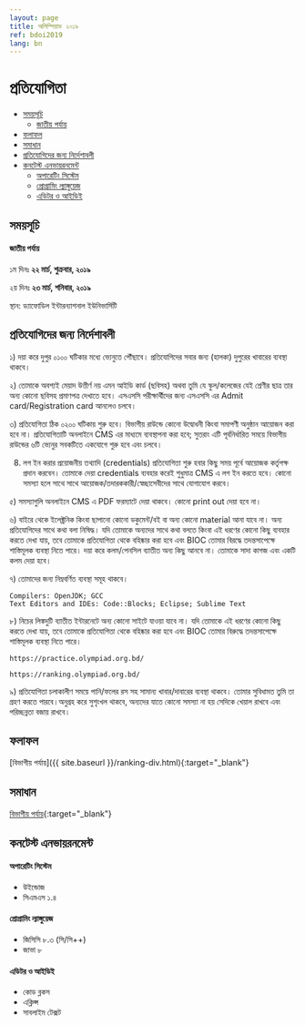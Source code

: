 ```yaml
---
layout: page
title: অলিম্পিয়াড ২০১৯
ref: bdoi2019
lang: bn
---
```

<style type="text/css">
.tg  {border-collapse:collapse;border-spacing:0;}
.tg td{padding:10px 5px;border-style:solid;border-width:1px;overflow:hidden;word-break:normal;border-color:black;}
.tg th{padding:10px 5px;border-style:solid;border-width:1px;overflow:hidden;word-break:normal;border-color:black;}
.tg .tg-0pky{border-color:inherit;text-align:left;vertical-align:top}
</style>
# প্রতিযোগিতা #

* [সময়সূচি](#সময়সূচি)
    * [জাতীয় পর্যায়](#জাতীয়-পর্যায়)
* [ফলাফল](#ফলাফল)
* [সমাধান](#সমাধান)
* [প্রতিযোগিদের জন্য নির্দেশাবলী](#প্রতিযোগিদের-জন্য-নির্দেশাবলী)
* [কনটেস্ট এনভায়রনমেন্ট](#কনটেস্ট-এনভায়রনমেন্ট)
    * [অপারেটিং সিস্টেম](#অপারেটিং-সিস্টেম)
    * [প্রোগ্রামিং ল্যাঙ্গুয়েজ](#প্রোগ্রামিং-ল্যাঙ্গুয়েজ)
    * [এডিটর ও আইডিই](#এডিটর-ও-আইডিই)

## সময়সূচি ##

#### জাতীয় পর্যায় ####
১ম দিনঃ **২২ মার্চ, শুক্রবার, ২০১৯**

২য় দিনঃ **২৩ মার্চ, শনিবার, ২০১৯**

স্থান: ড্যাফোডিল ইন্টারন্যাশনাল ইউনিভার্সিটি

## প্রতিযোগিদের জন্য নির্দেশাবলী ##

১) দয়া করে দুপুর ০১০০ ঘটিকার মধ্যে ভ্যেনুতে পৌঁছাবে। প্রতিযোগিদের সবার জন্য (হালকা) দুপুরের খাবারের ব্যবস্থা থাকবে।

২) তোমাকে অবশ্যই মেয়াদ উত্তীর্ণ নয় এমন আইডি কার্ড (ছবিসহ) অথবা তুমি যে স্কুল/কলেজের যেই শ্রেণীর ছাত্র তার অন্য কোনো ছবিসহ প্রমাণপত্র দেখাতে হবে। এসএসসি পরীক্ষার্থীদের জন্য এসএসসি এর Admit card/Registration card আনলেও চলবে।

৩) প্রতিযোগিতা ঠিক ০২০০ ঘটিকায় শুরু হবে। বিভাগীয় রাউন্ডে কোনো উদ্বোধনী কিংবা সমাপণী অনুষ্ঠান আয়োজন করা হবে না। প্রতিযোগিতাটি অনলাইনে CMS এর মাধ্যমে ব্যবস্থাপনা করা হবে; সুতরাং এটি পূর্বনির্ধারিত সময়ে বিভাগীয় রাউন্ডের ৬টি ভ্যেনুর সবকটিতে একযোগে শুরু হবে এবং চলবে।

8) লগ ইন করার প্রয়োজনীয় তথ্যাদি (credentials) প্রতিযোগিতা শুরু হবার কিছু সময় পূর্বে আয়োজক কর্তৃপক্ষ প্রদান করবেন। তোমাকে দেয়া credentials ব্যবহার করেই শুধুমাত্র CMS এ লগ ইন করতে হবে। কোনো সমস্যা হলে সাথে সাথে আয়োজক/তদারককারী/স্বেচ্ছাসেবীদের সাথে যোগাযোগ করবে।

৫) সমস্যাগুলি অনলাইনে CMS এ PDF ফরম্যাটে দেয়া থাকবে। কোনো print out দেয়া হবে না।

৬) বাইরে থেকে ইলেক্ট্রনিক কিংবা ছাপানো কোনো ডকুমেন্ট/বই বা অন্য কোনো material আনা যাবে না। অন্য প্রতিযোগিদের সাথে কথা বলা নিষিদ্ধ। যদি তোমাকে অন্যদের সাথে কথা বলতে কিংবা এই ধরণের কোনো কিছু ব্যবহার করতে দেখা যায়, তবে তোমাকে প্রতিযোগিতা থেকে বহিষ্কার করা হবে এবং BIOC তোমার বিরদ্ধে তদন্তসাপেক্ষে শাস্তিমূলক ব্যবস্থা নিতে পারে। দয়া করে কলম/পেনসিল ব্যাতীত অন্য কিছু আনবে না। তোমাকে সাদা কাগজ এবং একটি কলম দেয়া হবে।

৭) তোমাদের জন্য নিম্নবর্ণিত ব্যবস্থা সমূহ থাকবে।

```
Compilers: OpenJDK; GCC
Text Editors and IDEs: Code::Blocks; Eclipse; Sublime Text
```

৮) নিচের লিঙ্কদুটি ব্যাতীত ইন্টারনেটে অন্য কোনো সাইটে যাওয়া যাবে না। যদি তোমাকে এই ধরণের কোনো কিছু করতে দেখা যায়, তবে তোমাকে প্রতিযোগিতা থেকে বহিষ্কার করা হবে এবং BIOC তোমার বিরুদ্ধে তদন্তসাপেক্ষে শাস্তিমূলক ব্যবস্থা নিতে পারে।

```
https://practice.olympiad.org.bd/

https://ranking.olympiad.org.bd/
```

৯) প্রতিযোগিতা চলাকালীণ সময়ে পানি/ফলের রস সহ সামান্য খাবার/দাবারের ব্যবস্থা থাকবে। তোমার সুবিধামত তুমি তা গ্রহণ করতে পারবে।অনুগ্রহ করে সুশৃংখল থাকবে, অন্যদের যাতে কোনো সমস্যা না হয় সেদিকে খেয়াল রাখবে এবং পরিচ্ছন্নতা বজায় রাখবে।

## ফলাফল ##

[বিভাগীয় পর্যায়]({{ site.baseurl }}/ranking-div.html){:target="_blank"}


## সমাধান ##

[বিভাগীয় পর্যায়](https://drive.google.com/uc?export=download&id=1HvvU3ND1CdP0TJ9tpjS3hasVcrP2lWtC){:target="_blank"}

## কনটেস্ট এনভায়রনমেন্ট ##

#### অপারেটিং সিস্টেম ####
  * উইন্ডোজ
  * সিএমএস ১.৪

#### প্রোগ্রামিং ল্যাঙ্গুয়েজ ####
  * জিসিসি ৮.৩ (সি/সি++)
  * জাভা ৮

#### এডিটর ও আইডিই ####
  * কোড ব্লকস
  * এক্লিপ্স
  * সাবলাইম টেক্সট
